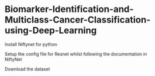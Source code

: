 # Biomarker-Identification-and-Multiclass-Cancer-Classification-using-Deep-Learning

Install Niftynet for python

Setup the config file for Resnet whilst following the documentation in NiftyNet

Download the dataset 
